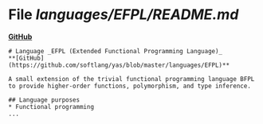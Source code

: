 # File _languages/EFPL/README.md_
**[GitHub](https://github.com/softlang/yas/blob/master/languages/EFPL/README.md)**
```
# Language _EFPL (Extended Functional Programming Language)_
**[GitHub](https://github.com/softlang/yas/blob/master/languages/EFPL)**

A small extension of the trivial functional programming language BFPL to provide higher-order functions, polymorphism, and type inference.

## Language purposes
* Functional programming
...
```
